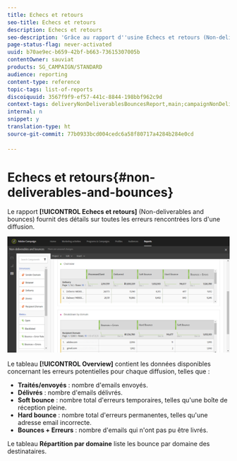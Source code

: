 ```yaml
---
title: Echecs et retours
seo-title: Echecs et retours
description: Echecs et retours
seo-description: 'Grâce au rapport d''usine Echecs et retours (Non-deliverables and bounces), découvrez les erreurs qui peuvent s''être produites pendant votre diffusion. '
page-status-flag: never-activated
uuid: b70ae9ec-b659-42bf-b663-73615307005b
contentOwner: sauviat
products: SG_CAMPAIGN/STANDARD
audience: reporting
content-type: reference
topic-tags: list-of-reports
discoiquuid: 3567f9f9-ef57-441c-8844-198bbf962c9d
context-tags: deliveryNonDeliverablesBouncesReport,main;campaignNonDeliverablesBouncesReport,main;programNonDeliverablesBouncesReport,main
internal: n
snippet: y
translation-type: ht
source-git-commit: 77b0933bcd004cedc6a58f80717a4284b284e0cd

---
```



# Echecs et retours{#non-deliverables-and-bounces}

Le rapport **[!UICONTROL Echecs et retours]** (Non-deliverables and bounces) fournit des détails sur toutes les erreurs rencontrées lors d'une diffusion.

![](assets/delivery_reports_7.png)

Le tableau **[!UICONTROL Overview]** contient les données disponibles concernant les erreurs potentielles pour chaque diffusion, telles que :

* **Traités/envoyés** : nombre d'emails envoyés.
* **Délivrés** : nombre d'emails délivrés.
* **Soft bounce** : nombre total d'erreurs temporaires, telles qu'une boîte de réception pleine.
* **Hard bounce** : nombre total d'erreurs permanentes, telles qu'une adresse email incorrecte.
* **Bounces + Erreurs** : nombre d'emails qui n'ont pas pu être livrés.

Le tableau **Répartition par domaine** liste les bounce par domaine des destinataires.

